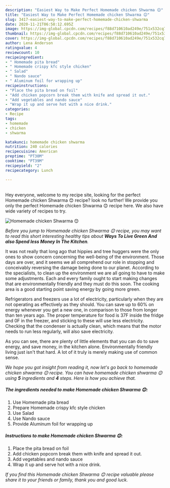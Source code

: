 ```yaml
---
description: "Easiest Way to Make Perfect Homemade chicken Shwarma 😊"
title: "Easiest Way to Make Perfect Homemade chicken Shwarma 😊"
slug: 3417-easiest-way-to-make-perfect-homemade-chicken-shwarma
date: 2020-11-21T06:58:12.695Z
image: https://img-global.cpcdn.com/recipes/f88d710610ad249e/751x532cq70/homemade-chicken-shwarma-😊-recipe-main-photo.jpg
thumbnail: https://img-global.cpcdn.com/recipes/f88d710610ad249e/751x532cq70/homemade-chicken-shwarma-😊-recipe-main-photo.jpg
cover: https://img-global.cpcdn.com/recipes/f88d710610ad249e/751x532cq70/homemade-chicken-shwarma-😊-recipe-main-photo.jpg
author: Lena Anderson
ratingvalue: 4
reviewcount: 10
recipeingredient:
- " Homemade pita bread"
- " Homemade crispy kfc style chicken"
- " Salad"
- " Nando sauce"
- " Aluminum foil for wrapping up"
recipeinstructions:
- "Place the pita bread on foil"
- "Add chicken popcorn break them with knife and spread it out."
- "Add vegetables and nando sauce"
- "Wrap it up and serve hot with a nice drink."
categories:
- Recipe
tags:
- homemade
- chicken
- shwarma

katakunci: homemade chicken shwarma 
nutrition: 240 calories
recipecuisine: American
preptime: "PT30M"
cooktime: "PT39M"
recipeyield: "2"
recipecategory: Lunch

---
```

<br>
Hey everyone, welcome to my recipe site, looking for the perfect Homemade chicken Shwarma 😊 recipe? look no further! We provide you only the perfect Homemade chicken Shwarma 😊 recipe here. We also have wide variety of recipes to try.
<br>


![Homemade chicken Shwarma 😊](https://img-global.cpcdn.com/recipes/f88d710610ad249e/751x532cq70/homemade-chicken-shwarma-😊-recipe-main-photo.jpg)

<i>Before you jump to Homemade chicken Shwarma 😊 recipe, you may want to read this short interesting healthy tips about 
<strong>Ways To Live Green And also Spend less Money In The Kitchen</strong>.</i>
</br>

It was not really that long ago that hippies and tree huggers were the only ones to show concern concerning the well-being of the environment. Those days are over, and it seems we all comprehend our role in stopping and conceivably reversing the damage being done to our planet. According to the specialists, to clean up the environment we are all going to have to make some adjustments. Each and every family ought to start making changes that are environmentally friendly and they must do this soon. The cooking area is a good starting point saving energy by going more green.

Refrigerators and freezers use a lot of electricity, particularly when they are not operating as effectively as they should. You can save up to 60% on energy whenever you get a new one, in comparison to those from longer than ten years ago. The proper temperature for food is 37F inside the fridge and 0F in the freezer, and sticking to these will use less electricity. Checking that the condenser is actually clean, which means that the motor needs to run less regularly, will also save electricity.

As you can see, there are plenty of little elements that you can do to save energy, and save money, in the kitchen alone. Environmentally friendly living just isn't that hard. A lot of it truly is merely making use of common sense.


<i>We hope you got insight from reading it, now let's go back to homemade chicken shwarma 😊 recipe. You can have homemade chicken shwarma 😊 using <strong>5</strong> ingredients and <strong>4</strong> steps. Here is how you achieve that.
</i>

##### The ingredients needed to make Homemade chicken Shwarma 😊:

1. Use  Homemade pita bread
1. Prepare  Homemade crispy kfc style chicken
1. Use  Salad
1. Use  Nando sauce
1. Provide  Aluminum foil for wrapping up


##### Instructions to make Homemade chicken Shwarma 😊:

1. Place the pita bread on foil
1. Add chicken popcorn break them with knife and spread it out.
1. Add vegetables and nando sauce
1. Wrap it up and serve hot with a nice drink.


<i>If you find this Homemade chicken Shwarma 😊 recipe valuable please share it to your friends or family, thank you and good luck.</i>
